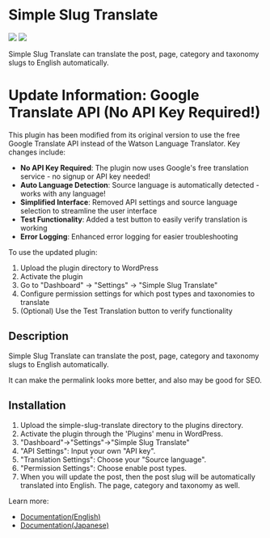 # Simple Slug Translate

[![](https://img.shields.io/wordpress/plugin/v/simple-slug-translate.svg)](https://wordpress.org/plugins/simple-slug-translate/)
[![](https://ps.w.org/simple-slug-translate/assets/banner-1544x500.png)](https://wordpress.org/plugins/simple-slug-translate/)

Simple Slug Translate can translate the post, page, category and taxonomy slugs to English automatically.

# Update Information: Google Translate API (No API Key Required!)

This plugin has been modified from its original version to use the free Google Translate API instead of the Watson Language Translator. Key changes include:

* **No API Key Required**: The plugin now uses Google's free translation service - no signup or API key needed!
* **Auto Language Detection**: Source language is automatically detected - works with any language!
* **Simplified Interface**: Removed API settings and source language selection to streamline the user interface
* **Test Functionality**: Added a test button to easily verify translation is working
* **Error Logging**: Enhanced error logging for easier troubleshooting

To use the updated plugin:
1. Upload the plugin directory to WordPress
2. Activate the plugin
3. Go to "Dashboard" -> "Settings" -> "Simple Slug Translate"
4. Configure permission settings for which post types and taxonomies to translate
5. (Optional) Use the Test Translation button to verify functionality

## Description

Simple Slug Translate can translate the post, page, category and taxonomy slugs to English automatically.

It can make the permalink looks more better, and also may be good for SEO.

## Installation

1. Upload the simple-slug-translate directory to the plugins directory.
1. Activate the plugin through the 'Plugins' menu in WordPress.
1. "Dashboard"->"Settings"->"Simple Slug Translate"
1. "API Settings": Input your own "API key".
1. "Translation Settings": Choose your "Source language".
1. "Permission Settings": Choose enable post types.
1. When you will update the post, then the post slug will be automatically translated into English. The page, category and taxonomy as well.

Learn more:

* [Documentation(English)](https://github.com/ko31/simple-slug-translate/wiki/Documentation)
* [Documentation(Japanese)](https://github.com/ko31/simple-slug-translate/wiki/%E3%83%89%E3%82%AD%E3%83%A5%E3%83%A1%E3%83%B3%E3%83%88)
